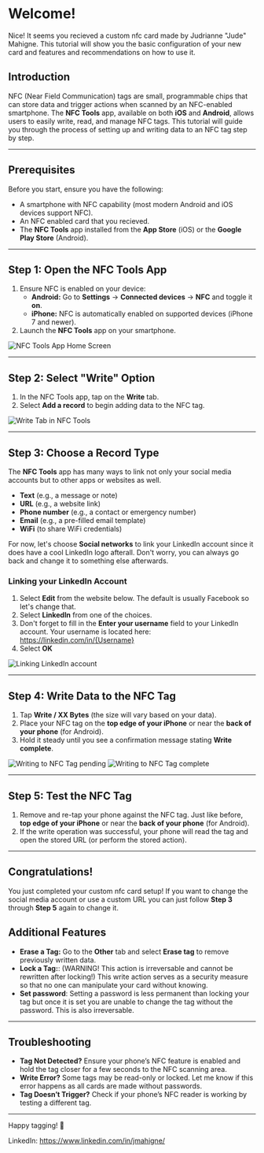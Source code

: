 # Welcome!

Nice! It seems you recieved a custom nfc card made by Judrianne "Jude" Mahigne. This tutorial will show you the basic configuration of your new card and features and recommendations on how to use it. 

## Introduction
NFC (Near Field Communication) tags are small, programmable chips that can store data and trigger actions when scanned by an NFC-enabled smartphone. The **NFC Tools** app, available on both **iOS** and **Android**, allows users to easily write, read, and manage NFC tags. This tutorial will guide you through the process of setting up and writing data to an NFC tag step by step.

---

## Prerequisites
Before you start, ensure you have the following:
- A smartphone with NFC capability (most modern Android and iOS devices support NFC).
- An NFC enabled card that you recieved.
- The **NFC Tools** app installed from the **App Store** (iOS) or the **Google Play Store** (Android).

---

## Step 1: Open the NFC Tools App
1. Ensure NFC is enabled on your device:
   - **Android:** Go to **Settings** → **Connected devices** → **NFC** and toggle it **on**.
   - **iPhone:** NFC is automatically enabled on supported devices (iPhone 7 and newer).
2. Launch the **NFC Tools** app on your smartphone.

![NFC Tools App Home Screen](images/nfc_tools_home.png)

---

## Step 2: Select "Write" Option
1. In the NFC Tools app, tap on the **Write** tab.
2. Select **Add a record** to begin adding data to the NFC tag.

![Write Tab in NFC Tools](images/nfc_tools_write.png)

---

## Step 3: Choose a Record Type
The **NFC Tools** app has many ways to link not only your social media accounts but to other apps or websites as well.
- **Text** (e.g., a message or note)
- **URL** (e.g., a website link)
- **Phone number** (e.g., a contact or emergency number)
- **Email** (e.g., a pre-filled email template)
- **WiFi** (to share WiFi credentials)

For now, let's choose **Social networks** to link your LinkedIn account since it does have a cool LinkedIn logo afterall. Don't worry, you can always go back and change it to something else afterwards.

### Linking your LinkedIn Account
1. Select **Edit** from the website below. The default is usually Facebook so let's change that.
2. Select **LinkedIn** from one of the choices.
3. Don't forget to fill in the **Enter your username** field to your LinkedIn account. Your username is located here: https://linkedin.com/in/{Username}
4. Select **OK**

![Linking LinkedIn account](images/linking_account.png)

---

## Step 4: Write Data to the NFC Tag
1. Tap **Write / XX Bytes** (the size will vary based on your data).
2. Place your NFC tag on the **top edge of your iPhone** or near the **back of your phone** (for Android).
3. Hold it steady until you see a confirmation message stating **Write complete**.

![Writing to NFC Tag pending](images/nfc_tools_write_pending.png)
![Writing to NFC Tag complete](images/nfc_tools_write_complete.png)

---

## Step 5: Test the NFC Tag
1. Remove and re-tap your phone against the NFC tag. Just like before, **top edge of your iPhone** or near the **back of your phone** (for Android).
2. If the write operation was successful, your phone will read the tag and open the stored URL (or perform the stored action).

---

## Congratulations!
You just completed your custom nfc card setup! If you want to change the social media account or use a custom URL you can just follow **Step 3** through **Step 5** again to change it.

## Additional Features
- **Erase a Tag:** Go to the **Other** tab and select **Erase tag** to remove previously written data.
- **Lock a Tag:**: (WARNING! This action is irreversable and cannot be rewritten after locking!) This write action serves as a security measure so that no one can manipulate your card without knowing.
- **Set password**: Setting a password is less permanent than locking your tag but once it is set you are unable to change the tag without the password. This is also irreversable.

---

## Troubleshooting
- **Tag Not Detected?** Ensure your phone’s NFC feature is enabled and hold the tag closer for a few seconds to the NFC scanning area.
- **Write Error?** Some tags may be read-only or locked. Let me know if this error happens as all cards are made without passwords.
- **Tag Doesn’t Trigger?** Check if your phone’s NFC reader is working by testing a different tag.

---

Happy tagging! 🎉

LinkedIn: https://www.linkedin.com/in/jmahigne/